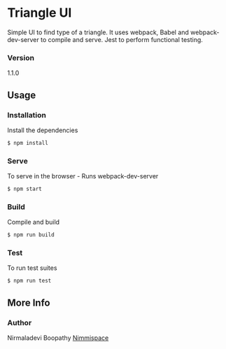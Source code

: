 # Triangle UI

Simple UI to find type of a triangle.  It uses webpack, Babel and webpack-dev-server to compile and serve.  Jest to perform functional testing.

### Version
1.1.0

## Usage

### Installation

Install the dependencies

```sh
$ npm install
```

### Serve
To serve in the browser  - Runs webpack-dev-server

```sh
$ npm start
```

### Build
Compile and build

```sh
$ npm run build
```

### Test
To run test suites

```sh
$ npm run test
```

## More Info

### Author

Nirmaladevi Boopathy
[Nimmispace](http://www.nimmispace.com)
